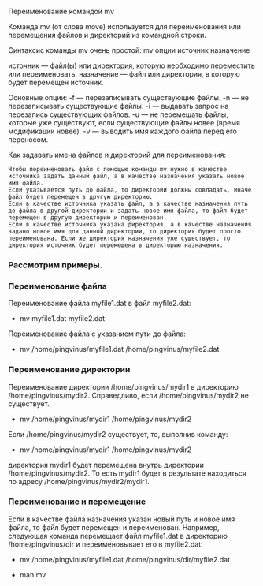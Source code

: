 Переименование командой mv


Команда mv (от слова move) используется для переименования или перемещения файлов и директорий из командной строки.

Синтаксис команды mv очень простой:
mv опции источник назначение

источник — файл(ы) или директория, которую необходимо переместить или переименовать.
назначение — файл или директория, в которую будет перемещен источник.

Основные опции:
-f — перезаписывать существующие файлы.
-n — не перезаписывать существующие файлы.
-i — выдавать запрос на перезапись существующих файлов.
-u — не перемещать файлы, которые уже существуют, если существующие файлы новее (время модификации новее).
-v — выводить имя каждого файла перед его переносом.

Как задавать имена файлов и директорий для переименования:

    Чтобы переименовать файл с помощью команды mv нужно в качестве источника задать данный файл, а в качестве назначения указать новое имя файла.
    Если указывается путь до файла, то директории должны совпадать, иначе файл будет перемещен в другую директорию.
    Если в качестве источника указать файл, а в качестве назначения путь до файла в другой директории и задать новое имя файла, то файл будет перемещен в другую директорию и переименован.
    Если в качестве источника указана директория, а в качестве назначения задано новое имя для данной директории, то директория будет просто переименована. Если же директория назначения уже существует, то директория источник будет перемещена в директорию назначения.

### Рассмотрим примеры.

### Переименование файла

Переименование файла myfile1.dat в файл myfile2.dat:

- mv myfile1.dat myfile2.dat

Переименование файла с указанием пути до файла:

- mv /home/pingvinus/myfile1.dat /home/pingvinus/myfile2.dat

### Переименование директории

Переименование директории /home/pingvinus/mydir1 в директорию /home/pingvinus/mydir2. Справедливо, если /home/pingvinus/mydir2 не существует.

- mv /home/pingvinus/mydir1 /home/pingvinus/mydir2

Если /home/pingvinus/mydir2 существует, то, выполнив команду:

- mv /home/pingvinus/mydir1 /home/pingvinus/mydir2

директория mydir1 будет перемещена внутрь директории /home/pingvinus/mydir2. То есть mydir1 будет в результате находиться по адресу /home/pingvinus/mydir2/mydir1.

### Переименование и перемещение

Если в качестве файла назначения указан новый путь и новое имя файла, то файл будет перемещен и переименован. Например, следующая команда перемещает файл myfile1.dat в директорию /home/pingvinus/dir и переименовывает его в myfile2.dat:

- mv /home/pingvinus/myfile1.dat /home/pingvinus/dir/myfile2.dat

- man mv


